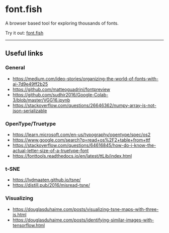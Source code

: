 # font.fish

A browser based tool for exploring thousands of fonts.

Try it out: [font.fish](https://font.fish/)

---

## Useful links

### General
* https://medium.com/ideo-stories/organizing-the-world-of-fonts-with-ai-7d9e49ff2b25
* https://github.com/matteoguadrini/fontpreview
* https://github.com/sudhir2016/Google-Colab-3/blob/master/VGG16.ipynb
* https://stackoverflow.com/questions/26646362/numpy-array-is-not-json-serializable

### OpenType/Truetype
* https://learn.microsoft.com/en-us/typography/opentype/spec/os2
* https://www.google.com/search?q=read+os%2F2+table+from+ttf
* https://stackoverflow.com/questions/64616845/how-do-i-know-the-actual-letter-size-of-a-truetype-font
* https://fonttools.readthedocs.io/en/latest/ttLib/index.html

### t-SNE
* https://lvdmaaten.github.io/tsne/
* https://distill.pub/2016/misread-tsne/

### Visualizing
* https://douglasduhaime.com/posts/visualizing-tsne-maps-with-three-js.html
* https://douglasduhaime.com/posts/identifying-similar-images-with-tensorflow.html
